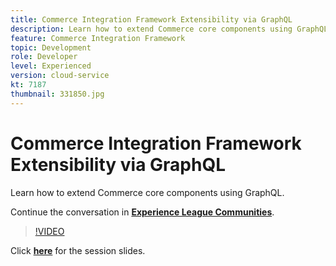 ```yaml
---
title: Commerce Integration Framework Extensibility via GraphQL
description: Learn how to extend Commerce core components using GraphQL.
feature: Commerce Integration Framework
topic: Development
role: Developer
level: Experienced
version: cloud-service
kt: 7187
thumbnail: 331850.jpg
---
```


# Commerce Integration Framework Extensibility via GraphQL 

Learn how to extend Commerce core components using GraphQL.

Continue the conversation in **[Experience League Communities](http://adobe.ly/36Yd3v6)**.

>[!VIDEO](https://video.tv.adobe.com/v/331850/?quality=12&learn=on&hidetitle=true)

Click **[here](/help/events/assets/cif-extensibility-graphql.pdf)** for the session slides.
